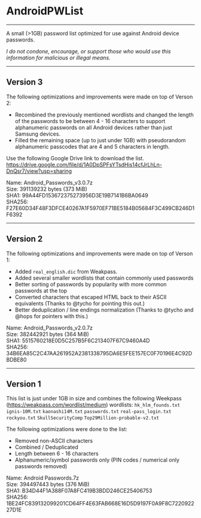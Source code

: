 # AndroidPWList
---
A small (>1GB) password list optimized for use against Android device passwords.

<i> I do not condone, encourage, or support those who would use this information for malicious or illegal means.</i>

---

## Version 3
The following optimizations and improvements were made on top of Verson 2:

* Recombined the previously mentioned wordlists and changed the length of the passwords to be between 4 - 16 characters to support alphanumeric passwords on all Android devices rather than just Samsung devices. 
* Filled the remaining space (up to just under 1GB) with pseudorandom alphanumeric passcodes that are 4 and 5 characters in length.

Use the following Google Drive link to download the list. <br />
https://drive.google.com/file/d/1A0DpSPFsYTsdHis14cfJrLhLn-DnQsr7/view?usp=sharing

Name: Android_Passwords_v3.0.7z <br />
Size: 391139232 bytes (373 MiB) <br />
SHA1: 99A44FD153672375273956D3E19B7141B6BA0649 <br />
SHA256: F27E60D34F48F3DFCE40267A1F5970EF71BE5184B05684F3C499CB246D1F6392 <br />


---

## Version 2
The following optimizations and improvements were made on top of Verson 1:

* Added `real_english.dic` from Weakpass.
* Added several smaller wordlists that contain commonly used passwords
* Better sorting of passwords by popularity with more common passwords at the top
* Converted characters that escaped HTML back to their ASCII equivalents (Thanks to @tycho for pointing this out.)
* Better deduplication / line endings normalization (Thanks to @tycho and @hops for pointers with this.)

Name: Android_Passwords_v2.0.7z <br />
Size: 382442921 bytes (364 MiB) <br />
SHA1: 5515760218E0D5C257B5F6C213407F67C9460A4D <br />
SHA256: 34B6EA85C2C47AA261952A2381338795DA6E5FEE157EC0F70196E4C92DBDBE80 <br />

---

## Version 1
This list is just under 1GB in size and combines the following Weekpass (https://weakpass.com/wordlist/medium) wordlists:
`hk_hlm_founds.txt`
`ignis-10M.txt`
`kaonashi14M.txt`
`passwords.txt`
`real-pass_login.txt`
`rockyou.txt`
`SkullSecurityComp`
`Top29Million-probable-v2.txt`

The following optimizations were done to the list:

* Removed non-ASCII characters
* Combined / Deduplicated
* Length between 6 - 16 characters
* Alphanumeric/symbol passwords only (PIN codes / numerical only passwords removed)

Name: Android Passwords.7z <br />
Size: 394497443 bytes (376 MiB) <br />
SHA1: B34D44F1A388F07A8FC419B3BDD246CE25406753 <br />
SHA256: 1BE24FC839132099201CD64FF4E63FAB668E16D5D9197F0A9F8C722092227D1E <br />
